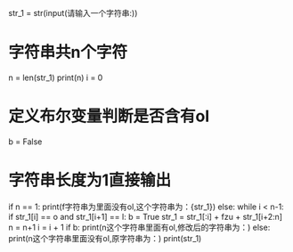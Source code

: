  str_1 = str(input(请输入一个字符串:))
# 字符串共n个字符
n = len(str_1)
print(n)
i = 0
# 定义布尔变量判断是否含有ol
b = False
# 字符串长度为1直接输出
if n == 1:
    print(f字符串为里面没有ol,这个字符串为：{str_1})
else:
    while i < n-1:
        if str_1[i] == o and str_1[i+1] == l:
            b = True
            str_1 = str_1[:i] + fzu + str_1[i+2:n]
            n = n+1
        i = i + 1
if b:
    print(n这个字符串里面有ol,修改后的字符串为：)
else:
    print(n这个字符串里面没有ol,原字符串为：)
print(str_1) 
